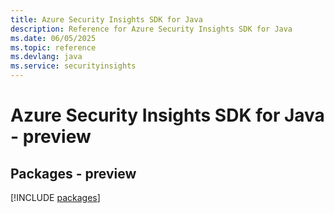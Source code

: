 ```yaml
---
title: Azure Security Insights SDK for Java
description: Reference for Azure Security Insights SDK for Java
ms.date: 06/05/2025
ms.topic: reference
ms.devlang: java
ms.service: securityinsights
---
```

# Azure Security Insights SDK for Java - preview
## Packages - preview
[!INCLUDE [packages](security-insights-index.md)]